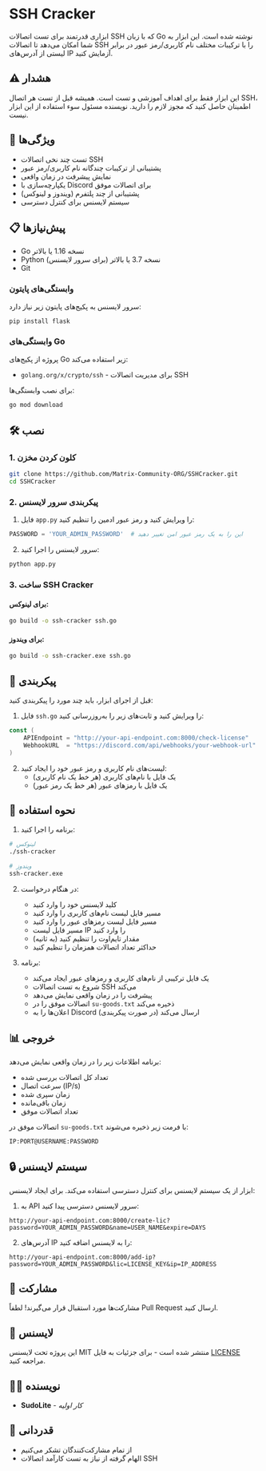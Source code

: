 # SSH Cracker

ابزاری قدرتمند برای تست اتصالات SSH که با زبان Go نوشته شده است. این ابزار به شما امکان می‌دهد تا اتصالات SSH را با ترکیبات مختلف نام کاربری/رمز عبور در برابر لیستی از آدرس‌های IP آزمایش کنید.

## ⚠️ هشدار

این ابزار فقط برای اهداف آموزشی و تست است. همیشه قبل از تست هر اتصال SSH، اطمینان حاصل کنید که مجوز لازم را دارید. نویسنده مسئول سوء استفاده از این ابزار نیست.

## 🚀 ویژگی‌ها

- تست چند نخی اتصالات SSH
- پشتیبانی از ترکیبات چندگانه نام کاربری/رمز عبور
- نمایش پیشرفت در زمان واقعی
- یکپارچه‌سازی با Discord برای اتصالات موفق
- پشتیبانی از چند پلتفرم (ویندوز و لینوکس)
- سیستم لایسنس برای کنترل دسترسی

## 📋 پیش‌نیازها

- Go نسخه 1.16 یا بالاتر
- Python نسخه 3.7 یا بالاتر (برای سرور لایسنس)
- Git

### وابستگی‌های پایتون

سرور لایسنس به پکیج‌های پایتون زیر نیاز دارد:
```bash
pip install flask
```

### وابستگی‌های Go

پروژه از پکیج‌های Go زیر استفاده می‌کند:
- `golang.org/x/crypto/ssh` - برای مدیریت اتصالات SSH

برای نصب وابستگی‌ها:
```bash
go mod download
```

## 🛠️ نصب

### 1. کلون کردن مخزن

```bash
git clone https://github.com/Matrix-Community-ORG/SSHCracker.git
cd SSHCracker
```

### 2. پیکربندی سرور لایسنس

1. فایل `app.py` را ویرایش کنید و رمز عبور ادمین را تنظیم کنید:
```python
PASSWORD = 'YOUR_ADMIN_PASSWORD'  # این را به یک رمز عبور امن تغییر دهید
```

2. سرور لایسنس را اجرا کنید:
```bash
python app.py
```

### 3. ساخت SSH Cracker

#### برای لینوکس:
```bash
go build -o ssh-cracker ssh.go
```

#### برای ویندوز:
```bash
go build -o ssh-cracker.exe ssh.go
```

## 🔧 پیکربندی

قبل از اجرای ابزار، باید چند مورد را پیکربندی کنید:

1. فایل `ssh.go` را ویرایش کنید و ثابت‌های زیر را به‌روزرسانی کنید:
```go
const (
    APIEndpoint = "http://your-api-endpoint.com:8000/check-license"
    WebhookURL  = "https://discord.com/api/webhooks/your-webhook-url"
)
```

2. لیست‌های نام کاربری و رمز عبور خود را ایجاد کنید:
   - یک فایل با نام‌های کاربری (هر خط یک نام کاربری)
   - یک فایل با رمزهای عبور (هر خط یک رمز عبور)

## 🚀 نحوه استفاده

1. برنامه را اجرا کنید:
```bash
# لینوکس
./ssh-cracker

# ویندوز
ssh-cracker.exe
```

2. در هنگام درخواست:
   - کلید لایسنس خود را وارد کنید
   - مسیر فایل لیست نام‌های کاربری را وارد کنید
   - مسیر فایل لیست رمزهای عبور را وارد کنید
   - مسیر فایل لیست IP را وارد کنید
   - مقدار تایم‌اوت را تنظیم کنید (به ثانیه)
   - حداکثر تعداد اتصالات همزمان را تنظیم کنید

3. برنامه:
   - یک فایل ترکیبی از نام‌های کاربری و رمزهای عبور ایجاد می‌کند
   - شروع به تست اتصالات SSH می‌کند
   - پیشرفت را در زمان واقعی نمایش می‌دهد
   - اتصالات موفق را در `su-goods.txt` ذخیره می‌کند
   - اعلان‌ها را به Discord ارسال می‌کند (در صورت پیکربندی)

## 📊 خروجی

برنامه اطلاعات زیر را در زمان واقعی نمایش می‌دهد:
- تعداد کل اتصالات بررسی شده
- سرعت اتصال (IP/s)
- زمان سپری شده
- زمان باقی‌مانده
- تعداد اتصالات موفق

اتصالات موفق در `su-goods.txt` با فرمت زیر ذخیره می‌شوند:
```
IP:PORT@USERNAME:PASSWORD
```

## 🔒 سیستم لایسنس

ابزار از یک سیستم لایسنس برای کنترل دسترسی استفاده می‌کند. برای ایجاد لایسنس:

1. به API سرور لایسنس دسترسی پیدا کنید:
```
http://your-api-endpoint.com:8000/create-lic?password=YOUR_ADMIN_PASSWORD&name=USER_NAME&expire=DAYS
```

2. آدرس‌های IP را به لایسنس اضافه کنید:
```
http://your-api-endpoint.com:8000/add-ip?password=YOUR_ADMIN_PASSWORD&lic=LICENSE_KEY&ip=IP_ADDRESS
```

## 🤝 مشارکت

مشارکت‌ها مورد استقبال قرار می‌گیرند! لطفاً Pull Request ارسال کنید.

## 📝 لایسنس

این پروژه تحت لایسنس MIT منتشر شده است - برای جزئیات به فایل [LICENSE](LICENSE) مراجعه کنید.

## 👨‍💻 نویسنده

- **SudoLite** - *کار اولیه*

## 🙏 قدردانی

- از تمام مشارکت‌کنندگان تشکر می‌کنیم
- الهام گرفته از نیاز به تست کارآمد اتصالات SSH 